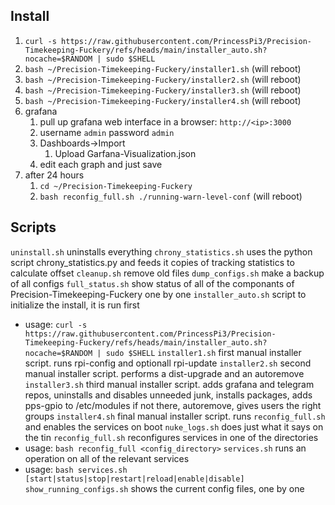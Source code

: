 ## Install
1. `curl -s https://raw.githubusercontent.com/PrincessPi3/Precision-Timekeeping-Fuckery/refs/heads/main/installer_auto.sh?nocache=$RANDOM | sudo $SHELL`
3. `bash ~/Precision-Timekeeping-Fuckery/installer1.sh` (will reboot)
5. `bash ~/Precision-Timekeeping-Fuckery/installer2.sh` (will reboot)
6. `bash ~/Precision-Timekeeping-Fuckery/installer3.sh` (will reboot)
7. `bash ~/Precision-Timekeeping-Fuckery/installer4.sh` (will reboot)
8. grafana
    1. pull up grafana web interface in a browser: `http://<ip>:3000`
    2. username `admin` password `admin`
    3. Dashboards->Import
        1. Upload Garfana-Visualization.json
    4. edit each graph and just save
9. after 24 hours
    1. `cd ~/Precision-Timekeeping-Fuckery`
    1. `bash reconfig_full.sh ./running-warn-level-conf` (will reboot)

## Scripts
`uninstall.sh` uninstalls everything
`chrony_statistics.sh` uses the python script chrony_statistics.py and feeds it copies of tracking statistics to calculate offset
`cleanup.sh` remove old files 
`dump_configs.sh` make a backup of all configs
`full_status.sh` show status of all of the componants of Precision-Timekeeping-Fuckery one by one
`installer_auto.sh` script to initialize the install, it is run first
* usage: `curl -s https://raw.githubusercontent.com/PrincessPi3/Precision-Timekeeping-Fuckery/refs/heads/main/installer_auto.sh?nocache=$RANDOM | sudo $SHELL`
`installer1.sh` first manual installer script. runs rpi-config and optionall rpi-update
`installer2.sh` second manual installer script. performs a dist-upgrade and an autoremove
`installer3.sh` third manual installer script. adds grafana and telegram repos, uninstalls and disables unneeded junk, installs packages, adds pps-gpio to /etc/modules if not there, autoremove, gives users the right groups
`installer4.sh` final manual installer script. runs `reconfig_full.sh` and enables the services on boot
`nuke_logs.sh` does just what it says on the tin
`reconfig_full.sh` reconfigures services in one of the directories
* usage: `bash reconfig_full <config_directory>`
`services.sh` runs an operation on all of the relevant services
* usage: `bash services.sh [start|status|stop|restart|reload|enable|disable]`
`show_running_configs.sh` shows the current config files, one by one
